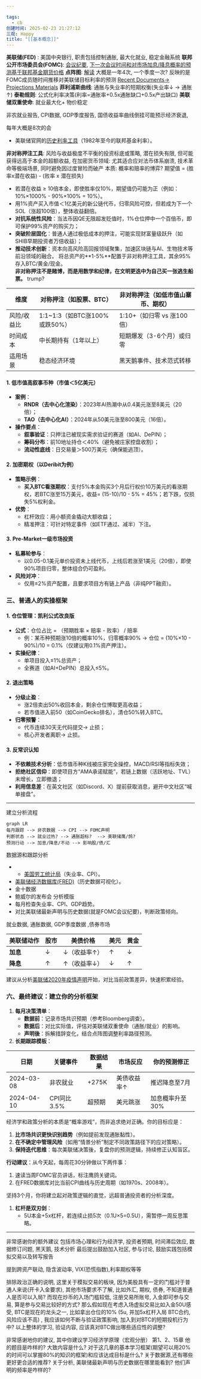 ```yaml
---

tags:
  - cb
创建时间: 2025-02-23 21:27:12
三观: Happy
title: "[[基本概念]]"
---
```




**美联储(FED)** : 美国中央银行, 职责包括控制通胀, 最大化就业, 稳定金融系统
**联邦公开市场委员会(FOMC)**: [会议纪要](https://www.federalreserve.gov/monetarypolicy/fomccalendars.htm), [下一次会议时间和对市场加息/降息概率的预测基于联邦基金期货价格](https://www.cmegroup.com/markets/interest-rates/cme-fedwatch-tool.html)
**点阵图**: [解读](https://go.gerentouzi.com/563.html)  大概是一年4次, 一个季度一次? 反映的是FOMC成员随时间推移对美联储目标利率的预测 [Recent Documents-> Projections Materials](https://www.federalreserve.gov/monetarypolicy.htm)
**菲利浦斯曲线**:  通胀与失业率的短期权衡(失业率↓ -> 通胀↑)
**泰勒规则**: 公式化利率决策(利率=通胀率+0.5x通胀缺口+0.5x产出缺口)
**美联储双重使命**: 就业最大化+ 物价稳定

非农就业报告, CPI数据, GDP季度报告, 
国债收益率曲线倒挂可能预示经济衰退, 


每年大概是8次的会
- 美联储官网的[历史利率工具](https://www.federalreserve.gov/monetarypolicy/openmarket.htm)（1982年至今的联邦基金利率）。



**非对称押注工具**:  风险与收益极度不平衡的投资标底或策略, 潜在损失有限, 但可能获得远高于本金的超额收益, 在加密货币领域: 尤其适合应对法币体系崩溃, 技术革命等极端场景, 同时避免因过度冒险而破产
本质: 概率和赔率的博弈?  期望值 = (胜率x潜在收益) - (败率 x 潜在损失)
- 若潜在收益 ≥ 10倍本金，即使胜率仅10%，期望值仍可能为正（例如：10%×1000% - 90%×100% = 10%）。
- 用1%资产买入市值＜1亿美元的新公链代币，归零风险可控，但若成为下一个SOL（涨超100倍），整体收益翻倍。
- **对抗系统性风险**：当法币因QE无限超发贬值时，1%仓位押中一个百倍币，即可保护99%资产的购买力；
- **突破阶层固化**：普通人通过极低成本的押注，可能实现财富量级跃升（如SHIB早期投资者万倍收益）；
- **推动技术创新**：资本向高风险高回报领域聚集，加速区块链与AI、生物技术等前沿领域的融合。
将总资产的**1-5%**配置于非对称押注工具，其余95%存入BTC/黄金/现金。  
**非对称押注不是赌博，而是用数学和纪律，在文明更迭中为自己买一张逃生船票。**
trump?  

| **维度** | **对称押注（如股票、BTC）**       | **非对称押注（如低市值山寨币、期权）** |
| ------ | ----------------------- | --------------------- |
| 风险/收益比 | 1:1~1:3（如BTC涨100%或跌50%） | 1:10+（如归零 vs 涨100倍）   |
| 时间成本   | 中长期持有（1年以上）             | 短期爆发（3-6个月）或归零        |
| 适用场景   | 稳态经济环境                  | 黑天鹅事件、技术范式转移          |
#### 1. **低市值高叙事币种（市值＜5亿美元）**
- **案例**：
    - **RNDR（去中心化渲染）**：2023年AI热潮中从0.4美元涨至8美元（20倍）；
    - **TAO（去中心化AI）**：2024年从50美元涨至800美元（16倍）。
- **操作要点**：
    - **叙事验证**：只押注已被现实需求验证的赛道（如AI、DePIN）；
    - **筹码分布**：前10地址持仓＜40%（避免被庄家控盘收割）；
    - **流动性底线**：日交易量＞500万美元（确保能逃顶）。

#### 2. **加密期权（以Deribit为例）**
- **策略示例**：
    - **买入BTC看涨期权**：支付5%本金购买3个月后行权价10万美元的看涨期权，若BTC涨至15万美元，收益= (15-10)/10 - 5% = 45%；若下跌，仅损失5%权利金。
- **优势**：
    - 杠杆效应：用小额资金撬动大额收益；
    - 精准押注：可针对特定事件（如ETF通过、减半）下注。

#### 3. **Pre-Market一级市场投资**
- **私募轮参与**：
    - 以0.05-0.1美元单价投资未上线代币，上线后若涨至1美元（20倍），即使90%项目归零，整体组合仍可盈利。
- **风险对冲**：
    - 仅用≤2%资产配置，且要求项目方有链上产品（非纯PPT融资）。


### **三、普通人的实操框架**

#### 1. **仓位管理：凯利公式改良版**
- **公式**：仓位占比 = （预期胜率 × 赔率 - 败率） / 赔率
    - 例：某币种预期涨10倍的概率10%，归零概率90% → 仓位 = (10%×10 - 90%)/10 = 0.1%（仅建议用0.1%资产押注）。
- **实操纪律**：
    - 单项目投入≤1%总资产；
    - 全赛道（如AI+DePIN）总投入≤5%。
#### 2. **退出策略**
- **分级止盈**：
    - 涨2倍卖出50%收回本金，剩余仓位博取更高收益；
    - 若市值进入前50（如CoinGecko排名），清仓50%转入BTC。
- **归零预警**：
    - 代币连续30天无代码提交→ 止损；
    - 核心开发者离职→ 止损。
#### 3. **反常识认知**
- **不依赖技术分析**：低市值币种K线被庄家完全操控，MACD/RSI等指标失效；
- **拒绝社区信仰**：即使项目方“AMA承诺赋能”，若链上数据（活跃地址、TVL）未增长，立即撤退；
- **利用信息差**：在英文社区（如Discord、X）提前获取消息，避开中文社区“喊单接盘”。


---



建立分析流程  
```mermaid
graph LR
每月跟踪 --> 非农数据 --> CPI --> FOMC声明
判断状态 --> 就业过热? --> 通胀超标?  --> 美联储鹰/鸽? 
预测行动 --> 加息/降息/不动 --> 影响股/债/汇
```


数据源和跟踪分析
- - [美国劳工统计局](https://www.bls.gov/)（失业率、CPI）。
- [美联储经济数据库(FRED)](https://fred.stlouisfed.org/)（历史数据可视化）。
- 金十数据
- 鲍威尔的发布会
分析模版
- 每月检查失业率、CPI、GDP趋势。
- 对比美联储最新声明与历史数据(就是FOMC会议纪要)，判断政策倾向。

就业数据, 通胀数据, GDP季度数据 ,债券市场

|美联储动作|股市|美债价格|美元|黄金|
|---|---|---|---|---|
|**加息**|↓|↓（收益率↑）|↑|↓|
|**降息**|↑|↑（收益率↓）|↓|↑|

建议从分析[美联储2020年疫情声明](https://www.federalreserve.gov/newsevents/pressreleases/monetary20200315a.htm)开始，对比当前政策差异，快速积累经验。


### **六、最终建议：建立你的分析框架**

1. **每月决策清单**：
    - **数据前**：记录市场共识预期（参考Bloomberg调查）。
    - **数据后**：对比实际值，评估对美联储双重使命（通胀/就业）的影响。
    - **声明後**：拆解措辞变化，结合点阵图调整利率路径预测。
2. **长期跟踪模板**：

|日期|关键事件|数据结果|市场反应|你的预测修正|
|---|---|---|---|---|
|2024-03-08|非农就业|+275K|美债收益率↑|推迟降息至7月|
|2024-04-10|CPI同比3.5%|超预期|美元跳涨|加息概率升至30%|


经济学和政策分析的本质是“概率游戏”，而非追求绝对正确。你的目标应是：
1. **比市场共识更快识别趋势**（例如提前发现通胀黏性）。
2. **在不确定中管理风险**（如用“情景分析”制定不同政策路径下的应对策略）。
3. **保持迭代思维**：每次美联储决策後，复盘你的预测逻辑，持续修正认知盲区。

**行动建议**：从今天起，每周花30分钟做以下两件事：

1. 速读当周FOMC官员讲话，标注鹰鸽关键词。
2. 在FRED数据库对比当前CPI曲线与历史周期（如1970s、2008年）。

坚持3个月，你将建立起对政策逻辑的直觉，远超普通投资者的分析深度。

1. **杠杆是双刃剑**：
    - 5U本金+5x杠杆，若连续止损5次（0.1U×5=0.5U），需暂停一周反思策略。

---


非常感谢你的额外建议
包括市场心理和行为经济学, 投资者预期, 时间滞后效应, 数据修订问题, 黑天鹅, 技术分析
最后提出鼓励加入社区, 参与讨论, 鼓励实践包括模拟交易以及转写报告

提到跨资产联动, 隐含波动率, VIX(恐慌指数),利率期权等等

排除政治正确的说明, 这里关于模拟交易的板块, 因为美股具有一定的门槛对于普通人来说(开卡入金要求), 其他市场要求不了解, 比如外汇, 期权, 债券, 不知道普通人是否可以入局? 
而现在炒币的入场门槛较低, 注册交易所账号, 入金即可参与交易, 算是参与交易比较好的方式? 
那么假如现在考虑入场虚拟交易比如入金50U感受, BTC是现在的龙头之一, 比如拿出仓位的10% (5u, 并加5x杠杆入局 BTC合约,风险应该不高)  , 我应该如何不断与验证政策影响, 加入到对BTC的短期投机行为中?  以上整体的学习, 验证内容, 应该真对BTC做出哪些适应性的调整? 



非常感谢地你的建议, 其中你建议学习经济学原理（宏观分册） 第1、2、15章 他的题目是咋样的? 大致内容是什么? 
对于这几章的基本学习框架(期望可以用20%的时间可以掌握80%的知识的框架)和应该达成目标是什么? 
关于数据源,还有哪些更好更合适的推荐? 
关于分析, 美联储最新声明与历史数据在哪里能看到?  他们声明的频率是咋样的? 

